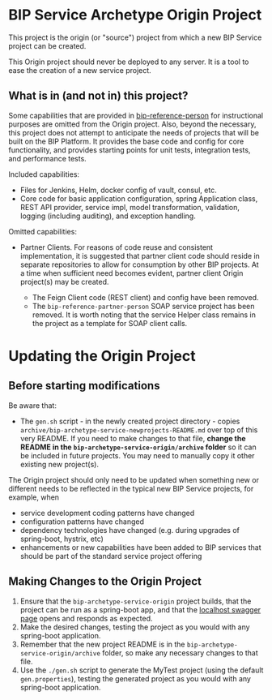 # BIP Service Archetype Origin Project

This project is the origin (or "source") project from which a new BIP Service project can be created.

This Origin project should never be deployed to any server. It is a tool to ease the creation of a new service project.

## What is in (and not in) this project?

Some capabilities that are provided in [bip-reference-person](https://github.com/department-of-veterans-affairs/bip-reference-person) for instructional purposes are omitted from the Origin project. Also, beyond the necessary, this project does not attempt to anticipate the needs of projects that will be built on the BIP Platform. It provides the base code and config for core functionality, and provides starting points for unit tests, integration tests, and performance tests.

Included capabilities:

- Files for Jenkins, Helm, docker config of vault, consul, etc.
- Core code for basic application configuration, spring Application class, REST API provider, service impl, model transformation, validation, logging (including auditing), and exception handling.

Omitted capabilities:

- Partner Clients. For reasons of code reuse and consistent implementation, it is suggested that partner client code should reside in separate repositories to allow for consumption by other BIP projects. At a time when sufficient need becomes evident, partner client Origin project(s) may be created.

  - The Feign Client code (REST client) and config have been removed.
  - The `bip-reference-partner-person` SOAP service project has been removed. It is worth noting that the service Helper class remains in the project as a template for SOAP client calls.

# Updating the Origin Project

## Before starting modifications

Be aware that:

- The `gen.sh` script - in the newly created project directory - copies `archive/bip-archetype-service-newprojects-README.md` over top of this very README. If you need to make changes to that file, **change the README in the `bip-archetype-service-origin/archive` folder** so it can be included in future projects. You may need to manually copy it other existing new project(s).

The Origin project should only need to be updated when something new or different needs to be reflected in the typical new BIP Service projects, for example, when

- service development coding patterns have changed
- configuration patterns have changed
- dependency technologies have changed (e.g. during upgrades of spring-boot, hystrix, etc)
- enhancements or new capabilities have been added to BIP services that should be part of the standard service project offering

## Making Changes to the Origin Project

1. Ensure that the `bip-archetype-service-origin` project builds, that the project can be run as a spring-boot app, and that the [localhost swagger page](http://localhost:8080/swagger-ui.html) opens and responds as expected.
2. Make the desired changes, testing the project as you would with any spring-boot application.
3. Remember that the new project README is in the `bip-archetype-service-origin/archive` folder, so make any necessary changes to that file.
4. Use the `./gen.sh` script to generate the MyTest project (using the default `gen.properties`), testing the generated project as you would with any spring-boot application.
